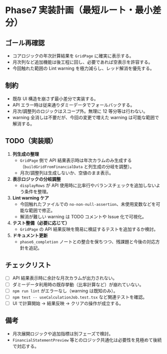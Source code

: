# Phase7 実装計画（最短ルート・最小差分）

## ゴール再確認

- コアロジックの年次計算結果を `GridPage` に確実に表示する。
- 月次列など追加機能は後工程に回し、必要であれば空表示を許容する。
- 今回触れた範囲の Lint warning を極力減らし、レッド解消を優先する。

## 制約

- 既存 UI 構造を崩さず最小差分で実装する。
- API エラー時は従来通りダミーデータでフォールバックする。
- 月次/調整列のロジックはスコープ外。無理に 12 等分等は行わない。
- warning 全消しは不要だが、今回の変更で増えた warning は可能な範囲で解消する。

## TODO（実装順）

1. **列生成の整理**
   - `GridPage` 側で API 結果表示時は年次カラムのみ生成する（`buildGridFromFinancialData` と列生成の分岐を調整）。
   - 月次/調整列は生成しないか、空値のまま表示。
2. **表示ロジックの分岐調整**
   - `displayRows` が API 使用時に比率行やバランスチェックを追加しないよう条件を整理。
3. **Lint warning ケア**
   - 今回触れたファイルでの `no-non-null-assertion`、未使用変数などを可能な範囲で修正。
   - 解消が難しい warning は TODO コメントや Issue 化で可視化。
4. **テスト整備（必要に応じて）**
   - `GridPage` の API 結果反映を簡易に検証するテストを追加するか検討。
5. **ドキュメント更新**
   - `phase6_completion` ノートとの整合を保ちつつ、残課題と今後の対応方針を追記。

## チェックリスト

- [ ] API 結果表示時に余計な月次カラムが出力されない。
- [ ] ダミーデータ利用時の既存挙動（比率計算など）が崩れていない。
- [ ] `npm run lint` がエラーなし（warning は既知のみ）。
- [ ] `npm test -- useCalculationJob.test.tsx` など関連テストを確認。
- [ ] UI で計算開始 → 結果反映 → クリアの操作が成立する。

## 備考

- 月次展開ロジックや追加指標は別フェーズで検討。
- `FinancialStatementPreview` 等とのロジック共通化は必要性を見極めて後続で対応する。
